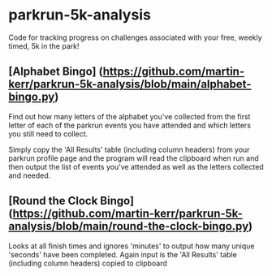 # parkrun-5k-analysis

Code for tracking progress on challenges associated with your free, weekly timed, 5k in the park!


## [Alphabet Bingo] (https://github.com/martin-kerr/parkrun-5k-analysis/blob/main/alphabet-bingo.py)
Find out how many letters of the alphabet you've collected from the first letter of each of the parkrun events you have attended and which letters you still need to collect.

Simply copy the 'All Results' table (including column headers) from your parkrun profile page and the program will read the clipboard when run and then output the list of events you've attended as well as the letters collected and needed.

## [Round the Clock Bingo] (https://github.com/martin-kerr/parkrun-5k-analysis/blob/main/round-the-clock-bingo.py)
Looks at all finish times and ignores 'minutes' to output how many unique 'seconds' have been completed. Again input is the 'All Results' table (including column headers) copied to clipboard
